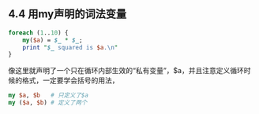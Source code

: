 ## 4.4 用my声明的词法变量
```perl
foreach (1..10) {
	my($a) = $_ * $_;
	print "$_ squared is $a.\n"
}
```
像这里就声明了一个只在循环内部生效的“私有变量”，$a，并且注意定义循环时候的格式，一定要学会括号的用法，
```perl
my $a, $b 	# 只定义了$a
my ($a, $b) # 定义了两个
```
